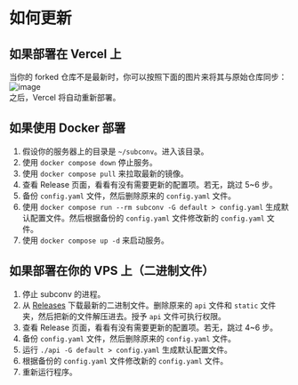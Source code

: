 # 如何更新

## 如果部署在 Vercel 上
当你的 forked 仓库不是最新时，你可以按照下面的图片来将其与原始仓库同步：
![image](/assets/deploy/update.png)  
之后，Vercel 将自动重新部署。

## 如果使用 Docker 部署
1. 假设你的服务器上的目录是 `~/subconv`。进入该目录。
2. 使用 `docker compose down` 停止服务。
3. 使用 `docker compose pull` 来拉取最新的镜像。
4. 查看 Release 页面，看看有没有需要更新的配置项。若无，跳过 5~6 步。
5. 备份 `config.yaml` 文件，然后删除原来的 `config.yaml` 文件。
6. 使用 `docker compose run --rm subconv -G default > config.yaml` 生成默认配置文件。然后根据备份的 `config.yaml` 文件修改新的 `config.yaml` 文件。
7. 使用 `docker compose up -d` 来启动服务。

## 如果部署在你的 VPS 上（二进制文件）
1. 停止 subconv 的进程。
2. 从 [Releases](https://github.com/SubConv/SubConv/releases) 下载最新的二进制文件。删除原来的 `api` 文件和 `static` 文件夹，然后把新的文件解压进去。授予 `api` 文件可执行权限。
3. 查看 Release 页面，看看有没有需要更新的配置项。若无，跳过 4~6 步。
4. 备份 `config.yaml` 文件，然后删除原来的 `config.yaml` 文件。
5. 运行 `./api -G default > config.yaml` 生成默认配置文件。
6. 根据备份的 `config.yaml` 文件修改新的 `config.yaml` 文件。
7. 重新运行程序。
